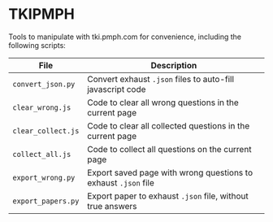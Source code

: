 # TKIPMPH
Tools to manipulate with tki.pmph.com for convenience, including the following scripts:

| File               | Description                                                    |
|--------------------|----------------------------------------------------------------|
| `convert_json.py`  | Convert exhaust `.json` files to auto-fill javascript code     |
| `clear_wrong.js`   | Code to clear all wrong questions in the current page          |
| `clear_collect.js` | Code to clear all collected questions in the current page      |
| `collect_all.js`   | Code to collect all questions on the current page              |
| `export_wrong.py`  | Export saved page with wrong questions to exhaust `.json` file |
| `export_papers.py` | Export paper to exhaust `.json` file, without true answers     |
